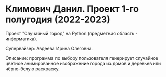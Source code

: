 # Климович Данил. Проект 1-го полугодия (2022-2023)
Проект "Случайный город" на Python (предметная область - информатика).

Супервайзер: Авдеева Ирина Олеговна.

Описание: программа по выбору пользователя генерирует случайное цветное анимированное изображение города из домов и деревьев или чёрно-белую раскраску.
